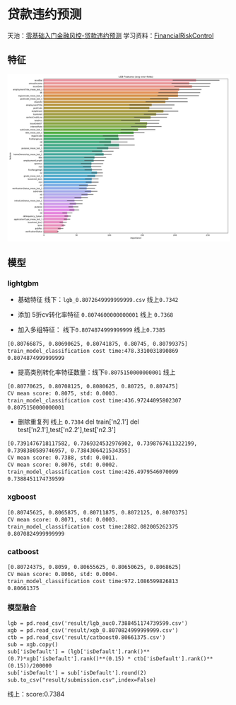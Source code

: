 # 贷款违约预测
天池：[零基础入门金融风控-贷款违约预测](https://tianchi.aliyun.com/competition/entrance/531830/forum)
学习资料：[FinancialRiskControl](https://github.com/datawhalechina/team-learning-data-mining/tree/master/FinancialRiskControl)
## 特征
![](others/features_importance.png)
## 模型

### lightgbm

- 基础特征 线下：`lgb_0.8072649999999999.csv` 线上`0.7342`

- 添加 5折cv转化率特征 `0.8074600000000001` 线上 `0.7368`

- 加入多组特征： 线下`0.8074874999999999` 线上`0.7385`
```text
[0.80766875, 0.80690625, 0.80741875, 0.80745, 0.80799375]
train_model_classification cost time:478.3310031890869
0.8074874999999999
```
- 提高类别转化率特征数量：线下`0.8075150000000001` 线上
```text
[0.80770625, 0.80708125, 0.8080625, 0.80725, 0.807475]
CV mean score: 0.8075, std: 0.0003.
train_model_classification cost time:436.97244095802307
0.8075150000000001
```

- 删除重复列 线上 `0.7384` 
del train['n2.1']
del test['n2.1'],test['n2.2'],test['n2.3']
```text
[0.7391476718117582, 0.7369324532976902, 0.7398767611322199, 0.7398380589746957, 0.7384306421534355]
CV mean score: 0.7388, std: 0.0011.
CV mean score: 0.8076, std: 0.0002.
train_model_classification cost time:426.4979546070099
0.7388451174739599
```
### xgboost
```text
[0.80745625, 0.8065875, 0.80711875, 0.8072125, 0.8070375]
CV mean score: 0.8071, std: 0.0003.
train_model_classification cost time:2882.082005262375
0.8070824999999999
```

### catboost
```text
[0.80724375, 0.8059, 0.80655625, 0.80650625, 0.8068625]
CV mean score: 0.8066, std: 0.0004.
train_model_classification cost time:972.1086599826813
0.80661375
```


### 模型融合
```text
lgb = pd.read_csv('result/lgb_auc0.7388451174739599.csv')
xgb = pd.read_csv('result/xgb_0.8070824999999999.csv')
ctb = pd.read_csv('result/catboost0.80661375.csv')
sub = xgb.copy()
sub['isDefault'] = (lgb['isDefault'].rank()**(0.7)*xgb['isDefault'].rank()**(0.15) * ctb['isDefault'].rank()**(0.15))/200000
sub['isDefault'] = sub['isDefault'].round(2)
sub.to_csv("result/submission.csv",index=False)
```
线上：score:0.7384
